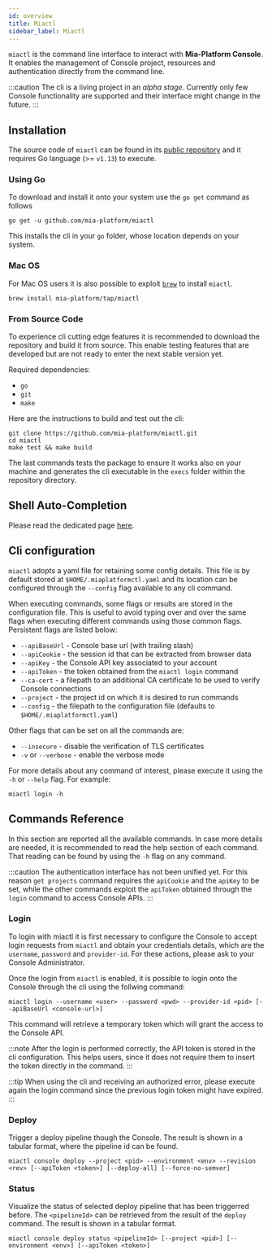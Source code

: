 ```yaml
---
id: overview
title: Miactl
sidebar_label: Miactl
---
```


`miactl` is the command line interface to interact with **Mia-Platform Console**. It enables the management of Console project, resources and authentication directly from the command line.

:::caution
The cli is a living project in an *alpha stage*. Currently only few Console functionality are supported and their interface might change in the future.
:::

## Installation

The source code of `miactl` can be found in its [public repository](https://github.com/mia-platform/miactl) and it requires Go language (>= `v1.13`) to execute.

### Using Go

To download and install it onto your system use the `go get` command as follows

    go get -u github.com/mia-platform/miactl

This installs the cli in your `go` folder, whose location depends on your system.

### Mac OS

For Mac OS users it is also possible to exploit [`brew`](https://brew.sh/) to install `miactl`.

    brew install mia-platform/tap/miactl

### From Source Code

To experience cli cutting edge features it is recommended to download the repository and build it from source. This enable testing features that are developed but are not ready to enter the next stable version yet.

Required dependencies:
- `go`
- `git`
- `make`

Here are the instructions to build and test out the cli:

    git clone https://github.com/mia-platform/miactl.git
    cd miactl
    make test && make build

The last commands tests the package to ensure it works also on your machine and generates the cli executable in the `execs` folder within the repository directory.

## Shell Auto-Completion

Please read the dedicated page [here](autocompletion).

## Cli configuration

`miactl` adopts a yaml file for retaining some config details. This file is by default stored at `$HOME/.miaplatformctl.yaml` and its location can be configured through the `--config` flag available to any cli command.

When executing commands, some flags or results are stored in the configuration file. This is useful to avoid typing over and over the same flags when executing different commands using those common flags.
Persistent flags are listed below:
- `--apiBaseUrl` - Console base url (with trailing slash)
- `--apiCookie` - the session id that can be extracted from browser data
- `--apiKey` - the Console API key associated to your account
- `--apiToken` - the token obtained from the `miactl login` command
- `--ca-cert` - a filepath to an additional CA certificate to be used to verify Console connections
- `--project` - the project id on which it is desired to run commands
- `--config` - the filepath to the configuration file (defaults to `$HOME/.miaplatformctl.yaml`)

Other flags that can be set on all the commands are:
- `--insecure` - disable the verification of TLS certificates
- `-v` or `--verbose` - enable the verbose mode

For more details about any command of interest, please execute it using the `-h` or `--help` flag.
For example:

    miactl login -h

## Commands Reference

In this section are reported all the available commands. In case more details are needed, it is recommended to read the help section of each command. That reading can be found by using the `-h` flag on any command.

:::caution
The authentication interface has not been unified yet. For this reason `get projects` command requires the `apiCookie` and the `apiKey` to be set, while the other commands exploit the `apiToken` obtained through the `login` command to access Console APIs.
:::

### Login

To login with miactl it is first necessary to configure the Console to accept login requests from `miactl` and obtain your credentials details, which are the `username`, `password` and `provider-id`. For these actions, please ask to your Console Administrator.

Once the login from `miactl` is enabled, it is possible to login onto the Console through the cli using the follwing command:

    miactl login --username <user> --password <pwd> --provider-id <pid> [--apiBaseUrl <console-url>]

This command will retrieve a temporary token which will grant the access to the Console API.

:::note
After the login is performed correctly, the API token is stored in the cli configuration. This helps users, since it does not require them to insert the token directly in the command.
:::

:::tip
When using the cli and receiving an authorized error, please execute again the login command since the previous login token might have expired.
:::

### Deploy

Trigger a deploy pipeline though the Console. The result is shown in a tabular format, where the pipeline id can be found.

    miactl console deploy --project <pid> --environment <env> --revision <rev> [--apiToken <token>] [--deploy-all] [--force-no-semver]

### Status
Visualize the status of selected deploy pipeline that has been triggerred before. The `<pipelineId>` can be retrieved from the result of the `deploy` command. The result is shown in a tabular format.

    miactl console deploy status <pipelineId> [--project <pid>] [--environment <env>] [--apiToken <token>]